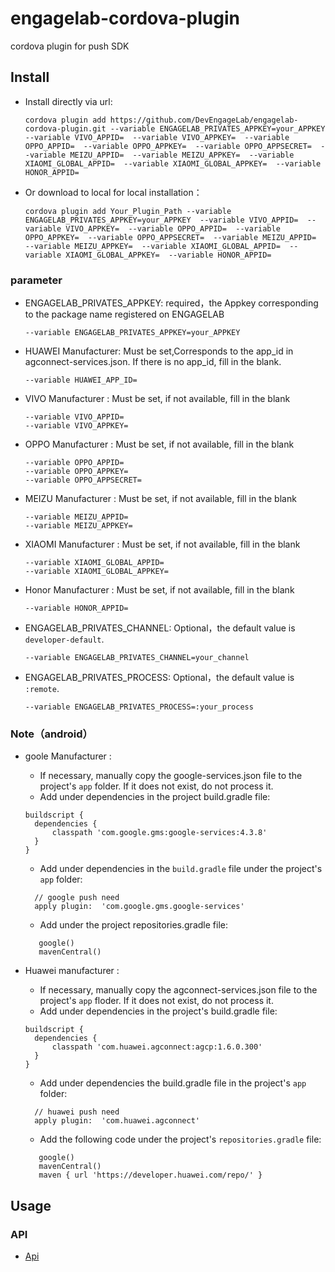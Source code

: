 # engagelab-cordova-plugin
cordova plugin for push SDK
## Install

- Install directly via url:

  ```shell
  cordova plugin add https://github.com/DevEngageLab/engagelab-cordova-plugin.git --variable ENGAGELAB_PRIVATES_APPKEY=your_APPKEY  --variable VIVO_APPID=  --variable VIVO_APPKEY=  --variable OPPO_APPID=  --variable OPPO_APPKEY=  --variable OPPO_APPSECRET=  --variable MEIZU_APPID=  --variable MEIZU_APPKEY=  --variable XIAOMI_GLOBAL_APPID=  --variable XIAOMI_GLOBAL_APPKEY=  --variable HONOR_APPID=
  ```

- Or download to local for local installation：

  ```shell
  cordova plugin add Your_Plugin_Path --variable ENGAGELAB_PRIVATES_APPKEY=your_APPKEY  --variable VIVO_APPID=  --variable VIVO_APPKEY=  --variable OPPO_APPID=  --variable OPPO_APPKEY=  --variable OPPO_APPSECRET=  --variable MEIZU_APPID=  --variable MEIZU_APPKEY=  --variable XIAOMI_GLOBAL_APPID=  --variable XIAOMI_GLOBAL_APPKEY=  --variable HONOR_APPID=
  ```


### parameter

- ENGAGELAB_PRIVATES_APPKEY: required，the Appkey corresponding to the package name registered on ENGAGELAB

  ```shell
  --variable ENGAGELAB_PRIVATES_APPKEY=your_APPKEY
  ```
  
- HUAWEI Manufacturer: Must be set,Corresponds to the app_id in agconnect-services.json. If there is no app_id, fill in the blank.
  ```shell
  --variable HUAWEI_APP_ID=
  ```
  
- VIVO Manufacturer : Must be set, if not available, fill in the blank

  ```shell
  --variable VIVO_APPID=
  --variable VIVO_APPKEY=
  ```
  
- OPPO Manufacturer : Must be set, if not available, fill in the blank

  ```shell
  --variable OPPO_APPID=
  --variable OPPO_APPKEY=
  --variable OPPO_APPSECRET=
  ```
  
- MEIZU Manufacturer : Must be set, if not available, fill in the blank
  ```shell
  --variable MEIZU_APPID=
  --variable MEIZU_APPKEY=
  ```

- XIAOMI Manufacturer : Must be set, if not available, fill in the blank
  ```shell
  --variable XIAOMI_GLOBAL_APPID=
  --variable XIAOMI_GLOBAL_APPKEY=
  ```
- Honor Manufacturer : Must be set, if not available, fill in the blank
  ```shell
  --variable HONOR_APPID=
  ```

- ENGAGELAB_PRIVATES_CHANNEL: Optional，the default value is `developer-default`.

  ```shell
  --variable ENGAGELAB_PRIVATES_CHANNEL=your_channel
  ```

- ENGAGELAB_PRIVATES_PROCESS: Optional，the default value is `:remote`.

  ```shell
  --variable ENGAGELAB_PRIVATES_PROCESS=:your_process
  ```
  
### Note（android）
- goole Manufacturer : 
  - If necessary, manually copy the google-services.json file to the project's `app` folder. If it does not exist, do not process it.
  - Add under dependencies in the project build.gradle file:
  
  ```shell
  buildscript {
    dependencies {
        classpath 'com.google.gms:google-services:4.3.8'
    }
  }
  ```
  - Add under dependencies in the `build.gradle` file under the project's `app` folder:
  
  ```shell
    // google push need
    apply plugin:  'com.google.gms.google-services'
  ```
  
  - Add under the project repositories.gradle file:
  
  ```shell
     google()
     mavenCentral()
  ```
- Huawei manufacturer : 
  - If necessary, manually copy the agconnect-services.json file to the project's `app` floder. If it does not exist, do not process it.
  - Add under dependencies in the project's build.gradle file:
  
  ```shell
  buildscript {
    dependencies {
        classpath 'com.huawei.agconnect:agcp:1.6.0.300'
    }
  }
  ```
  - Add under dependencies the build.gradle file in the project's `app` folder:
  ```shell
    // huawei push need
    apply plugin:  'com.huawei.agconnect'
  ```
  
  - Add the following code under the project's `repositories.gradle` file:
  ```shell
     google()
     mavenCentral()
     maven { url 'https://developer.huawei.com/repo/' }
  ```


## Usage

### API

- [Api](/doc/api.md)
